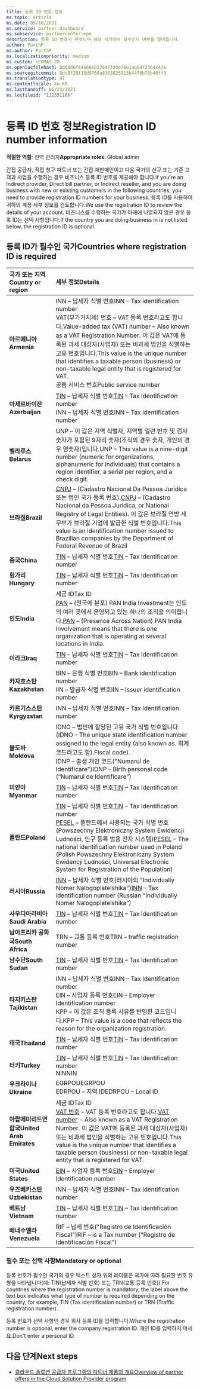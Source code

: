 ```yaml
---
title: 등록 ID 번호 정보
ms.topic: article
ms.date: 05/10/2021
ms.service: partner-dashboard
ms.subservice: partnercenter-mpn
description: 등록 ID 번호가 무엇이며 해당 국가에서 필수인지 여부를 알아봅니다.
author: ParthP
ms.author: ParthP
ms.localizationpriority: medium
ms.custom: SEOMAY.20
ms.openlocfilehash: bd68d6f446666022647f20e78e1aa6472364c426
ms.sourcegitcommit: 8dc9f28f15d9760a8363826513b4470b76b40ff3
ms.translationtype: HT
ms.contentlocale: ko-KR
ms.lasthandoff: 06/23/2021
ms.locfileid: "112551166"
---
```

# <a name="registration-id-number-information"></a><span data-ttu-id="c2f7d-103">등록 ID 번호 정보</span><span class="sxs-lookup"><span data-stu-id="c2f7d-103">Registration ID number information</span></span>

<span data-ttu-id="c2f7d-104">**적절한 역할**: 전역 관리자</span><span class="sxs-lookup"><span data-stu-id="c2f7d-104">**Appropriate roles**: Global admin</span></span>
 
<span data-ttu-id="c2f7d-105">간접 공급자, 직접 청구 파트너 또는 간접 재판매인이고 다음 국가의 신규 또는 기존 고객과 사업을 수행하는 경우 비즈니스 등록 ID 번호를 제공해야 합니다.</span><span class="sxs-lookup"><span data-stu-id="c2f7d-105">If you're an Indirect provider, Direct bill partner, or Indirect reseller, and you are doing business with new or existing customers in the following countries, you need to provide registration ID numbers for your business.</span></span> <span data-ttu-id="c2f7d-106">등록 ID를 사용하여 귀하의 계정 세부 정보를 검토합니다.</span><span class="sxs-lookup"><span data-stu-id="c2f7d-106">We use the registration ID to review the details of your account.</span></span> <span data-ttu-id="c2f7d-107">비즈니스를 수행하는 국가가 아래에 나열되지 않은 경우 등록 ID는 선택 사항입니다.</span><span class="sxs-lookup"><span data-stu-id="c2f7d-107">If the country you are doing business in is not listed below, the registration ID is optional.</span></span>

## <a name="countries-where-registration-id-is-required"></a><span data-ttu-id="c2f7d-108">등록 ID가 필수인 국가</span><span class="sxs-lookup"><span data-stu-id="c2f7d-108">Countries where registration ID is required</span></span>

| <span data-ttu-id="c2f7d-109">**국가 또는 지역**</span><span class="sxs-lookup"><span data-stu-id="c2f7d-109">**Country or region**</span></span> | <span data-ttu-id="c2f7d-110">**세부 정보**</span><span class="sxs-lookup"><span data-stu-id="c2f7d-110">**Details**</span></span> |
|:--|:--|
| <span data-ttu-id="c2f7d-111">**아르메니아**</span><span class="sxs-lookup"><span data-stu-id="c2f7d-111">**Armenia**</span></span> | <span data-ttu-id="c2f7d-112">INN – 납세자 식별 번호</span><span class="sxs-lookup"><span data-stu-id="c2f7d-112">INN – Tax identification number</span></span><br><span data-ttu-id="c2f7d-113">VAT(부가가치세) 번호 – VAT 등록 번호라고도 합니다.</span><span class="sxs-lookup"><span data-stu-id="c2f7d-113">Value-added tax (VAT) number – Also known as a VAT Registration Number.</span></span> <span data-ttu-id="c2f7d-114">이 값은 VAT에 등록된 과세 대상자(사업자) 또는 비과세 법인을 식별하는 고유 번호입니다.</span><span class="sxs-lookup"><span data-stu-id="c2f7d-114">This value is the unique number that identifies a taxable person (business) or non-taxable legal entity that is registered for VAT.</span></span><br><span data-ttu-id="c2f7d-115">공용 서비스 번호</span><span class="sxs-lookup"><span data-stu-id="c2f7d-115">Public service number</span></span> |
| <span data-ttu-id="c2f7d-116">**아제르바이잔**</span><span class="sxs-lookup"><span data-stu-id="c2f7d-116">**Azerbaijan**</span></span>  | <span data-ttu-id="c2f7d-117">[TIN](http://www.oecd.org/tax/automatic-exchange/crs-implementation-and-assistance/tax-identification-numbers/Azerbaijan-TIN.pdf) – 납세자 식별 번호</span><span class="sxs-lookup"><span data-stu-id="c2f7d-117">[TIN](http://www.oecd.org/tax/automatic-exchange/crs-implementation-and-assistance/tax-identification-numbers/Azerbaijan-TIN.pdf) – Tax Identification number</span></span><br><span data-ttu-id="c2f7d-118">INN – 납세자 식별 번호</span><span class="sxs-lookup"><span data-stu-id="c2f7d-118">INN – Tax identification number</span></span> |
| <span data-ttu-id="c2f7d-119">**벨라루스**</span><span class="sxs-lookup"><span data-stu-id="c2f7d-119">**Belarus**</span></span>  | <span data-ttu-id="c2f7d-120">UNP – 이 값은 지역 식별자, 지역별 일련 번호 및 검사 숫자가 포함된 9자리 숫자(조직의 경우 숫자, 개인의 경우 영숫자)입니다.</span><span class="sxs-lookup"><span data-stu-id="c2f7d-120">UNP – This value is a nine-digit number (numeric for organizations, alphanumeric for individuals) that contains a region identifier, a serial per region, and a check digit.</span></span> |
|<span data-ttu-id="c2f7d-121">**브라질**</span><span class="sxs-lookup"><span data-stu-id="c2f7d-121">**Brazil**</span></span> | <span data-ttu-id="c2f7d-122">[CNPJ](http://www.oecd.org/tax/automatic-exchange/crs-implementation-and-assistance/tax-identification-numbers/Brazil-TIN.pdf) – (Cadastro Nacional Da Pessoa Jurídica 또는 법인 국가 등록 번호).</span><span class="sxs-lookup"><span data-stu-id="c2f7d-122">[CNPJ](http://www.oecd.org/tax/automatic-exchange/crs-implementation-and-assistance/tax-identification-numbers/Brazil-TIN.pdf) – (Cadastro Nacional da Pessoa Jurídica, or National Registry of Legal Entities).</span></span> <span data-ttu-id="c2f7d-123">이 값은 브라질 연방 세무부가 브라질 기업에 발급한 식별 번호입니다.</span><span class="sxs-lookup"><span data-stu-id="c2f7d-123">This value is an identification number issued to Brazilian companies by the Department of Federal Revenue of Brazil</span></span>  |
| <span data-ttu-id="c2f7d-124">**중국**</span><span class="sxs-lookup"><span data-stu-id="c2f7d-124">**China**</span></span> | <span data-ttu-id="c2f7d-125">[TIN](http://www.oecd.org/tax/automatic-exchange/crs-implementation-and-assistance/tax-identification-numbers/China-TIN.pdf) – 납세자 식별 번호</span><span class="sxs-lookup"><span data-stu-id="c2f7d-125">[TIN](http://www.oecd.org/tax/automatic-exchange/crs-implementation-and-assistance/tax-identification-numbers/China-TIN.pdf) – Tax Identification number</span></span> |
| <span data-ttu-id="c2f7d-126">**헝가리**</span><span class="sxs-lookup"><span data-stu-id="c2f7d-126">**Hungary**</span></span>  | <span data-ttu-id="c2f7d-127">[TIN](http://www.oecd.org/tax/automatic-exchange/crs-implementation-and-assistance/tax-identification-numbers/Hungary-TIN.pdf) – 납세자 식별 번호</span><span class="sxs-lookup"><span data-stu-id="c2f7d-127">[TIN](http://www.oecd.org/tax/automatic-exchange/crs-implementation-and-assistance/tax-identification-numbers/Hungary-TIN.pdf) – Tax Identification number</span></span> |
| <span data-ttu-id="c2f7d-128">**인도**</span><span class="sxs-lookup"><span data-stu-id="c2f7d-128">**India**</span></span> | <span data-ttu-id="c2f7d-129">세금 ID</span><span class="sxs-lookup"><span data-stu-id="c2f7d-129">Tax ID</span></span><br><span data-ttu-id="c2f7d-130">[PAN](http://www.oecd.org/tax/automatic-exchange/crs-implementation-and-assistance/tax-identification-numbers/India-TIN.pdf) – (전국에 분포) PAN India Investment는 인도의 여러 곳에서 운영되고 있는 하나의 조직을 의미합니다.</span><span class="sxs-lookup"><span data-stu-id="c2f7d-130">[PAN](http://www.oecd.org/tax/automatic-exchange/crs-implementation-and-assistance/tax-identification-numbers/India-TIN.pdf) – (Presence Across Nation) PAN India Involvement means that there is one organization that is operating at several locations in India.</span></span> |
| <span data-ttu-id="c2f7d-131">**이라크**</span><span class="sxs-lookup"><span data-stu-id="c2f7d-131">**Iraq**</span></span> | <span data-ttu-id="c2f7d-132">[TIN](http://www.oecd.org/tax/automatic-exchange/crs-implementation-and-assistance/tax-identification-numbers/) – 납세자 식별 번호</span><span class="sxs-lookup"><span data-stu-id="c2f7d-132">[TIN](http://www.oecd.org/tax/automatic-exchange/crs-implementation-and-assistance/tax-identification-numbers/) – Tax Identification number</span></span> |
| <span data-ttu-id="c2f7d-133">**카자흐스탄**</span><span class="sxs-lookup"><span data-stu-id="c2f7d-133">**Kazakhstan**</span></span>  | <span data-ttu-id="c2f7d-134">BIN – 은행 식별 번호</span><span class="sxs-lookup"><span data-stu-id="c2f7d-134">BIN – Bank identification number</span></span><br><span data-ttu-id="c2f7d-135">IIN – 발급자 식별 번호</span><span class="sxs-lookup"><span data-stu-id="c2f7d-135">IIN – Issuer identification number</span></span> |
| <span data-ttu-id="c2f7d-136">**키르기스스탄**</span><span class="sxs-lookup"><span data-stu-id="c2f7d-136">**Kyrgyzstan**</span></span>  | <span data-ttu-id="c2f7d-137">INN – 납세자 식별 번호</span><span class="sxs-lookup"><span data-stu-id="c2f7d-137">INN – Tax Identification number</span></span> |
| <span data-ttu-id="c2f7d-138">**몰도바**</span><span class="sxs-lookup"><span data-stu-id="c2f7d-138">**Moldova**</span></span>  | <span data-ttu-id="c2f7d-139">IDNO – 법인에 할당된 고유 국가 식별 번호입니다(</span><span class="sxs-lookup"><span data-stu-id="c2f7d-139">IDNO – The unique state identification number assigned to the legal entity (also known as.</span></span> <span data-ttu-id="c2f7d-140">회계 코드라고도 함).</span><span class="sxs-lookup"><span data-stu-id="c2f7d-140">Fiscal code).</span></span><br><span data-ttu-id="c2f7d-141">IDNP – 출생 개인 코드("Numarul de Identificare")</span><span class="sxs-lookup"><span data-stu-id="c2f7d-141">IDNP – Birth personal code (“Numarul de Identificare”)</span></span> |
| <span data-ttu-id="c2f7d-142">**미얀마**</span><span class="sxs-lookup"><span data-stu-id="c2f7d-142">**Myanmar**</span></span> | <span data-ttu-id="c2f7d-143">[TIN](http://www.oecd.org/tax/automatic-exchange/crs-implementation-and-assistance/tax-identification-numbers/) – 납세자 식별 번호</span><span class="sxs-lookup"><span data-stu-id="c2f7d-143">[TIN](http://www.oecd.org/tax/automatic-exchange/crs-implementation-and-assistance/tax-identification-numbers/) – Tax Identification number</span></span> |
| <span data-ttu-id="c2f7d-144">**폴란드**</span><span class="sxs-lookup"><span data-stu-id="c2f7d-144">**Poland**</span></span>  | <span data-ttu-id="c2f7d-145">[TIN](http://www.oecd.org/tax/automatic-exchange/crs-implementation-and-assistance/tax-identification-numbers/Poland-TIN.pdf) – 납세자 식별 번호</span><span class="sxs-lookup"><span data-stu-id="c2f7d-145">[TIN](http://www.oecd.org/tax/automatic-exchange/crs-implementation-and-assistance/tax-identification-numbers/Poland-TIN.pdf) – Tax Identification   number</span></span><br><span data-ttu-id="c2f7d-146">[PESEL](http://www.oecd.org/tax/automatic-exchange/crs-implementation-and-assistance/tax-identification-numbers/Poland-TIN.pdf) – 폴란드에서 사용되는 국가 식별 번호(Powszechny Elektroniczny System Ewidencji Ludności, 인구 등록 범용 전자 시스템)</span><span class="sxs-lookup"><span data-stu-id="c2f7d-146">[PESEL](http://www.oecd.org/tax/automatic-exchange/crs-implementation-and-assistance/tax-identification-numbers/Poland-TIN.pdf) – The national identification number used in Poland (Polish Powszechny Elektroniczny System Ewidencji Ludności, Universal Electronic System for Registration of the Population)</span></span> |
| <span data-ttu-id="c2f7d-147">**러시아**</span><span class="sxs-lookup"><span data-stu-id="c2f7d-147">**Russia**</span></span>  | <span data-ttu-id="c2f7d-148">[INN](http://www.oecd.org/tax/automatic-exchange/crs-implementation-and-assistance/tax-identification-numbers/Russia-TIN.pdf) – 납세자 식별 번호(러시아의 "Individualiy Nomer Nalogoplatelshika")</span><span class="sxs-lookup"><span data-stu-id="c2f7d-148">[INN](http://www.oecd.org/tax/automatic-exchange/crs-implementation-and-assistance/tax-identification-numbers/Russia-TIN.pdf) – Tax identification number (Russian “Individualiy Nomer Nalogoplatelshika”)</span></span> | 
| <span data-ttu-id="c2f7d-149">**사우디아라비아**</span><span class="sxs-lookup"><span data-stu-id="c2f7d-149">**Saudi Arabia**</span></span> | <span data-ttu-id="c2f7d-150">[TIN](http://www.oecd.org/tax/automatic-exchange/crs-implementation-and-assistance/tax-identification-numbers/Saudi-Arabia-TIN.pdf) – 납세자 식별 번호</span><span class="sxs-lookup"><span data-stu-id="c2f7d-150">[TIN](http://www.oecd.org/tax/automatic-exchange/crs-implementation-and-assistance/tax-identification-numbers/Saudi-Arabia-TIN.pdf) – Tax Identification number</span></span> |
| <span data-ttu-id="c2f7d-151">**남아프리카 공화국**</span><span class="sxs-lookup"><span data-stu-id="c2f7d-151">**South Africa**</span></span> | <span data-ttu-id="c2f7d-152">TRN – 교통 등록 번호</span><span class="sxs-lookup"><span data-stu-id="c2f7d-152">TRN – traffic registration number</span></span> |
| <span data-ttu-id="c2f7d-153">**남수단**</span><span class="sxs-lookup"><span data-stu-id="c2f7d-153">**South Sudan**</span></span> | <span data-ttu-id="c2f7d-154">[TIN](http://www.oecd.org/tax/automatic-exchange/crs-implementation-and-assistance/tax-identification-numbers/) – 납세자 식별 번호</span><span class="sxs-lookup"><span data-stu-id="c2f7d-154">[TIN](http://www.oecd.org/tax/automatic-exchange/crs-implementation-and-assistance/tax-identification-numbers/) – Tax Identification number</span></span> |
| <span data-ttu-id="c2f7d-155">**타지키스탄**</span><span class="sxs-lookup"><span data-stu-id="c2f7d-155">**Tajikistan**</span></span>  | <span data-ttu-id="c2f7d-156">INN – 납세자 식별 번호</span><span class="sxs-lookup"><span data-stu-id="c2f7d-156">INN – Tax Identification   number</span></span><br><span data-ttu-id="c2f7d-157">EIN – 사업자 등록 번호</span><span class="sxs-lookup"><span data-stu-id="c2f7d-157">EIN – Employer Identification number</span></span><br><span data-ttu-id="c2f7d-158">KPP – 이 값은 조직 등록 사유를 반영한 코드입니다.</span><span class="sxs-lookup"><span data-stu-id="c2f7d-158">KPP – This value is a code that reflects the reason for the organization   registration.</span></span> |
| <span data-ttu-id="c2f7d-159">**태국**</span><span class="sxs-lookup"><span data-stu-id="c2f7d-159">**Thailand**</span></span> | <span data-ttu-id="c2f7d-160">[TIN](http://www.oecd.org/tax/automatic-exchange/crs-implementation-and-assistance/tax-identification-numbers/) – 납세자 식별 번호</span><span class="sxs-lookup"><span data-stu-id="c2f7d-160">[TIN](http://www.oecd.org/tax/automatic-exchange/crs-implementation-and-assistance/tax-identification-numbers/) – Tax Identification number</span></span> |
| <span data-ttu-id="c2f7d-161">**터키**</span><span class="sxs-lookup"><span data-stu-id="c2f7d-161">**Turkey**</span></span> | <span data-ttu-id="c2f7d-162">[TIN](http://www.oecd.org/tax/automatic-exchange/crs-implementation-and-assistance/tax-identification-numbers/Turkey-TIN.pdf) – 납세자 식별 번호</span><span class="sxs-lookup"><span data-stu-id="c2f7d-162">[TIN](http://www.oecd.org/tax/automatic-exchange/crs-implementation-and-assistance/tax-identification-numbers/Turkey-TIN.pdf) – Tax Identification   number</span></span><br><span data-ttu-id="c2f7d-163">NIN</span><span class="sxs-lookup"><span data-stu-id="c2f7d-163">NIN</span></span> |
| <span data-ttu-id="c2f7d-164">**우크라이나**</span><span class="sxs-lookup"><span data-stu-id="c2f7d-164">**Ukraine**</span></span>  | <span data-ttu-id="c2f7d-165">EGRPOU</span><span class="sxs-lookup"><span data-stu-id="c2f7d-165">EGRPOU</span></span><br><span data-ttu-id="c2f7d-166">EDRPOU – 지역 ID</span><span class="sxs-lookup"><span data-stu-id="c2f7d-166">EDRPOU – Local ID</span></span> |
| <span data-ttu-id="c2f7d-167">**아랍에미리트연합국**</span><span class="sxs-lookup"><span data-stu-id="c2f7d-167">**United Arab Emirates**</span></span> | <span data-ttu-id="c2f7d-168">세금 ID</span><span class="sxs-lookup"><span data-stu-id="c2f7d-168">Tax ID</span></span><br><span data-ttu-id="c2f7d-169">[VAT 번호](http://www.oecd.org/tax/automatic-exchange/crs-implementation-and-assistance/tax-identification-numbers/UAE-TIN.pdf) – VAT 등록 번호라고도 합니다.</span><span class="sxs-lookup"><span data-stu-id="c2f7d-169">[VAT number](http://www.oecd.org/tax/automatic-exchange/crs-implementation-and-assistance/tax-identification-numbers/UAE-TIN.pdf) - Also known as a VAT Registration Number.</span></span> <span data-ttu-id="c2f7d-170">이 값은 VAT에 등록된 과세 대상자(사업자) 또는 비과세 법인을 식별하는 고유 번호입니다.</span><span class="sxs-lookup"><span data-stu-id="c2f7d-170">This value is the unique number that identifies a taxable person (business) or non-taxable legal entity that is registered for VAT.</span></span> |
| <span data-ttu-id="c2f7d-171">**미국**</span><span class="sxs-lookup"><span data-stu-id="c2f7d-171">**United States**</span></span> | <span data-ttu-id="c2f7d-172">[EIN](https://irs.ein-forms-gov.com/?keyword=employer%20identification%20number&source=Google&network=o&device=c&devicemodel=&mobile=&adposition%5d&targetid=kwd-81501461534755:loc-190&msclkid=458d3159f6051392f5286e8e75ed79ce) – 사업자 등록 번호</span><span class="sxs-lookup"><span data-stu-id="c2f7d-172">[EIN](https://irs.ein-forms-gov.com/?keyword=employer%20identification%20number&source=Google&network=o&device=c&devicemodel=&mobile=&adposition%5d&targetid=kwd-81501461534755:loc-190&msclkid=458d3159f6051392f5286e8e75ed79ce) – Employer Identification number</span></span> |
| <span data-ttu-id="c2f7d-173">**우즈베키스탄**</span><span class="sxs-lookup"><span data-stu-id="c2f7d-173">**Uzbekistan**</span></span>  | <span data-ttu-id="c2f7d-174">INN – 납세자 식별 번호</span><span class="sxs-lookup"><span data-stu-id="c2f7d-174">INN – Tax Identification number</span></span> |
| <span data-ttu-id="c2f7d-175">**베트남**</span><span class="sxs-lookup"><span data-stu-id="c2f7d-175">**Vietnam**</span></span> | <span data-ttu-id="c2f7d-176">[TIN](http://www.oecd.org/tax/automatic-exchange/crs-implementation-and-assistance/tax-identification-numbers/) – 납세자 식별 번호</span><span class="sxs-lookup"><span data-stu-id="c2f7d-176">[TIN](http://www.oecd.org/tax/automatic-exchange/crs-implementation-and-assistance/tax-identification-numbers/) – Tax Identification number</span></span> |
| <span data-ttu-id="c2f7d-177">**베네수엘라**</span><span class="sxs-lookup"><span data-stu-id="c2f7d-177">**Venezuela**</span></span> | <span data-ttu-id="c2f7d-178">RIF – 납세 번호("Registro de Identificación Fiscal")</span><span class="sxs-lookup"><span data-stu-id="c2f7d-178">RIF – is a Tax number (“Registro de Identificación Fiscal”)</span></span> |  

### <a name="mandatory-or-optional"></a><span data-ttu-id="c2f7d-179">필수 또는 선택 사항</span><span class="sxs-lookup"><span data-stu-id="c2f7d-179">Mandatory or optional</span></span>
 
<span data-ttu-id="c2f7d-180">등록 번호가 필수인 국가의 경우 텍스트 상자 위의 레이블은 국가에 따라 필요한 번호 유형을 나타냅니다(예: TIN(납세자 식별 번호) 또는 TRN(교통 등록 번호)).</span><span class="sxs-lookup"><span data-stu-id="c2f7d-180">For countries where the registration number is mandatory, the label above the text box indicates what type of number is required depending on the country, for example, TIN (Tax identification number) or  TRN (Traffic registration number).</span></span>

<span data-ttu-id="c2f7d-181">등록 번호가 선택 사항인 경우 회사 등록 ID를 입력합니다.</span><span class="sxs-lookup"><span data-stu-id="c2f7d-181">Where the registration number is optional, enter the company registration ID.</span></span> <span data-ttu-id="c2f7d-182">개인 ID를 입력하지 마세요.</span><span class="sxs-lookup"><span data-stu-id="c2f7d-182">Don't enter a personal ID.</span></span>

## <a name="next-steps"></a><span data-ttu-id="c2f7d-183">다음 단계</span><span class="sxs-lookup"><span data-stu-id="c2f7d-183">Next steps</span></span>

- [<span data-ttu-id="c2f7d-184">클라우드 솔루션 공급자 프로그램의 파트너 제품의 개요</span><span class="sxs-lookup"><span data-stu-id="c2f7d-184">Overview of partner offers in the Cloud Solution Provider program</span></span>](csp-offers.md)
